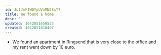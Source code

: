 ```yaml
---
id: JofJmF1WDYpUVuMN28xY7
title: We found a home
desc: ''
updated: 1642851656533
created: 1642851618497
---
```


* We found an apartment in Ringsend that is very close to the office and my rent went down by 10 euro.
